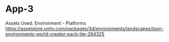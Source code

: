 # App-3


Assets Used:
Environment - Platforms https://assetstore.unity.com/packages/3d/environments/landscapes/toon-environments-world-creator-pack-lite-264325